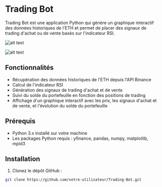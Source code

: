 # Trading Bot

Trading Bot est une application Python qui génère un graphique interactif des données historiques de l'ETH et permet de placer des signaux de trading d'achat ou de vente basés sur l'indicateur RSI.

![alt text](Trading-Bot/ReadMe/Graph.PNG)

![alt text](Trading-Bot/ReadMe/portfolio.PNG)

## Fonctionnalités

- Récupération des données historiques de l'ETH depuis l'API Binance
- Calcul de l'indicateur RSI
- Génération des signaux de trading d'achat et de vente
- Suivi du solde du portefeuille en fonction des positions de trading
- Affichage d'un graphique interactif avec les prix, les signaux d'achat et de vente, et l'évolution du solde du portefeuille

## Prérequis

- Python 3.x installé sur votre machine
- Les packages Python requis : yfinance, pandas, numpy, matplotlib, mpld3

## Installation

1. Clonez le dépôt GitHub :

```bash
git clone https://github.com/votre-utilisateur/Trading-Bot.git
